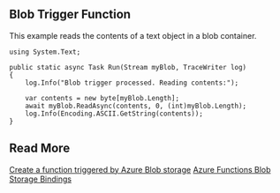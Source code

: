 ## Blob Trigger Function

This example reads the contents of a text object in a blob container.

```
using System.Text;

public static async Task Run(Stream myBlob, TraceWriter log)
{  
    log.Info("Blob trigger processed. Reading contents:");

    var contents = new byte[myBlob.Length];
    await myBlob.ReadAsync(contents, 0, (int)myBlob.Length);
    log.Info(Encoding.ASCII.GetString(contents));
}
```

## Read More
[Create a function triggered by Azure Blob storage](https://docs.microsoft.com/en-us/azure/azure-functions/functions-create-storage-blob-triggered-function)
[Azure Functions Blob Storage Bindings](https://docs.microsoft.com/en-us/azure/azure-functions/functions-bindings-storage-blob)